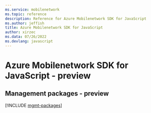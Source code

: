 ```yaml
---
ms.service: mobilenetwork
ms.topic: reference
description: Reference for Azure Mobilenetwork SDK for JavaScript
ms.author: jeffish
title: Azure Mobilenetwork SDK for JavaScript
author: xirzec
ms.data: 07/26/2022
ms.devlang: javascript
---
```

# Azure Mobilenetwork SDK for JavaScript - preview

## Management packages - preview
[!INCLUDE [mgmt-packages](mobilenetwork-mgmt-index.md)]
